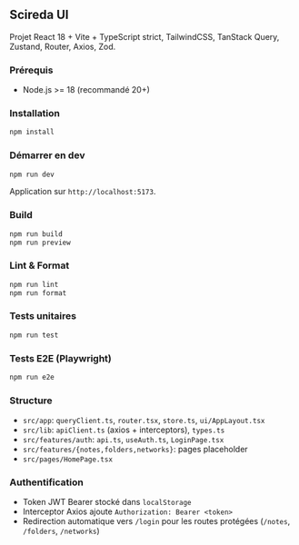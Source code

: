 ## Scireda UI

Projet React 18 + Vite + TypeScript strict, TailwindCSS, TanStack Query, Zustand, Router, Axios, Zod.

### Prérequis
- Node.js >= 18 (recommandé 20+)

### Installation
```bash
npm install
```

### Démarrer en dev
```bash
npm run dev
```
Application sur `http://localhost:5173`.

### Build
```bash
npm run build
npm run preview
```

### Lint & Format
```bash
npm run lint
npm run format
```

### Tests unitaires
```bash
npm run test
```

### Tests E2E (Playwright)
```bash
npm run e2e
```

### Structure
- `src/app`: `queryClient.ts`, `router.tsx`, `store.ts`, `ui/AppLayout.tsx`
- `src/lib`: `apiClient.ts` (axios + interceptors), `types.ts`
- `src/features/auth`: `api.ts`, `useAuth.ts`, `LoginPage.tsx`
- `src/features/{notes,folders,networks}`: pages placeholder
- `src/pages/HomePage.tsx`

### Authentification
- Token JWT Bearer stocké dans `localStorage`
- Interceptor Axios ajoute `Authorization: Bearer <token>`
- Redirection automatique vers `/login` pour les routes protégées (`/notes`, `/folders`, `/networks`)


